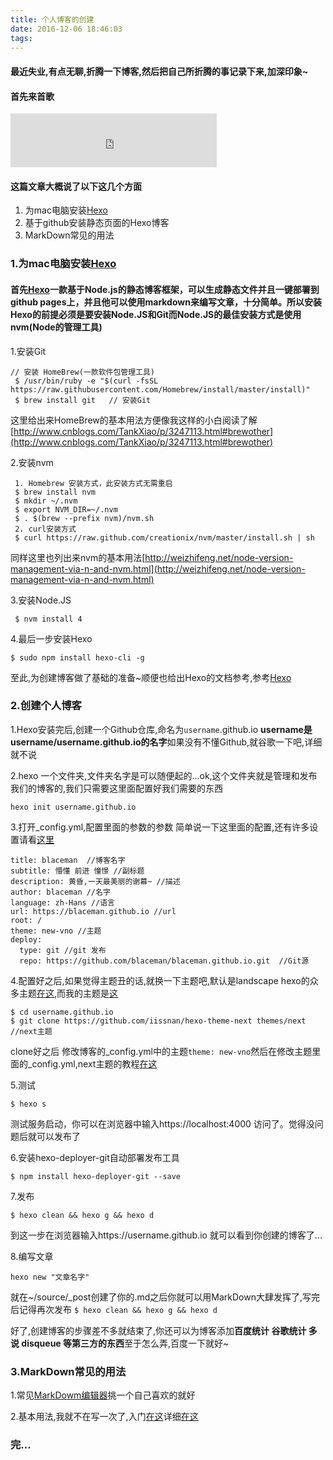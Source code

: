 ```yaml
---
title: 个人博客的创建
date: 2016-12-06 18:46:03
tags:
---
```


#### 最近失业,有点无聊,折腾一下博客,然后把自己所折腾的事记录下来,加深印象~

#### 首先来首歌
<iframe frameborder="no" border="0" marginwidth="0" marginheight="0" width=330 height=86 src="https://music.163.com/outchain/player?type=2&id=32507038&auto=1&height=66"></iframe>


#### 这篇文章大概说了以下这几个方面
1. 为mac电脑安装[Hexo](https://hexo.io/zh-cn/docs/)
2. 基于github安装静态页面的Hexo博客
3. MarkDown常见的用法

### 1.为mac电脑安装[Hexo](https://hexo.io/zh-cn/docs/)

#### 首先[Hexo](https://hexo.io/zh-cn/docs/)一款基于Node.js的静态博客框架，可以生成静态文件并且一键部署到github pages上，并且他可以使用markdown来编写文章，十分简单。所以安装Hexo的前提必须是要安装Node.JS和Git而Node.JS的最佳安装方式是使用nvm(Node的管理工具)

1.安装Git

```
// 安装 HomeBrew(一款软件包管理工具)
 $ /usr/bin/ruby -e "$(curl -fsSL https://raw.githubusercontent.com/Homebrew/install/master/install)"
 $ brew install git   // 安装Git
```

这里给出来HomeBrew的基本用法方便像我这样的小白阅读了解[http://www.cnblogs.com/TankXiao/p/3247113.html#brewother](http://www.cnblogs.com/TankXiao/p/3247113.html#brewother)

2.安装nvm

```
 1. Homebrew 安装方式，此安装方式无需重启
 $ brew install nvm  
 $ mkdir ~/.nvm
 $ export NVM_DIR=~/.nvm
 $ . $(brew --prefix nvm)/nvm.sh
 2. curl安装方式
 $ curl https://raw.github.com/creationix/nvm/master/install.sh | sh
```

同样这里也列出来nvm的基本用法[http://weizhifeng.net/node-version-management-via-n-and-nvm.html](http://weizhifeng.net/node-version-management-via-n-and-nvm.html)

3.安装Node.JS

` $ nvm install 4`

4.最后一步安装Hexo

 `$ sudo npm install hexo-cli -g`
 
 至此,为创建博客做了基础的准备~顺便也给出Hexo的文档参考,参考[Hexo](https://hexo.io/zh-cn/docs/)
 
### 2.创建个人博客
1.Hexo安装完后,创建一个Github仓库,命名为`username`.github.io **username是username/username.github.io的名字**如果没有不懂Github,就谷歌一下吧,详细就不说

2.hexo 一个文件夹,文件夹名字是可以随便起的...ok,这个文件夹就是管理和发布我们的博客的,我们只需要这里面配置好我们需要的东西

`hexo init username.github.io` 
 
3.打开_config.yml,配置里面的参数的参数 简单说一下这里面的配置,还有许多设置请看[这里](http://www.jianshu.com/p/2b9f202c13fd)
 
```
title: blaceman  //博客名字
subtitle: 懵懂 前进 憧憬 //副标题
description: 黄昏,一天最美丽的谢幕~ //描述
author: blaceman //名字
language: zh-Hans //语言
url: https://blaceman.github.io //url
root: /
theme: new-vno //主题
deploy:
  type: git //git 发布
  repo: https://github.com/blaceman/blaceman.github.io.git  //Git源
```

4.配置好之后,如果觉得主题丑的话,就换一下主题吧,默认是landscape hexo的众多主题[在这](https://hexo.io/themes/),而我的主题是[这](https://github.com/monniya/hexo-theme-new-vno)

```
$ cd username.github.io
$ git clone https://github.com/iissnan/hexo-theme-next themes/next //next主题
```
clone好之后 修改博客的_config.yml中的主题`theme: new-vno`然后在修改主题里面的_config.yml,next主题的教程[在这](http://theme-next.iissnan.com/getting-started.html#theme-settings)

5.测试

`$ hexo s`
 
 测试服务启动，你可以在浏览器中输入https://localhost:4000 访问了。觉得没问题后就可以发布了
 
6.安装hexo-deployer-git自动部署发布工具

`$ npm install hexo-deployer-git --save`

7.发布

`$ hexo clean && hexo g && hexo d`

到这一步在浏览器输入https://username.github.io 就可以看到你创建的博客了...


8.编写文章

`hexo new "文章名字"`

就在~/source/_post创建了你的.md之后你就可以用MarkDown大肆发挥了,写完后记得再次发布
`$ hexo clean && hexo g && hexo d` 

好了,创建博客的步骤差不多就结束了,你还可以为博客添加**百度统计 谷歌统计 多说 disqueue 等第三方的东西**至于怎么弄,百度一下就好~


### 3.MarkDown常见的用法
1.常见[MarkDowm编辑器](http://www.csdn.net/article/2014-05-05/2819623)挑一个自己喜欢的就好

2.基本用法,我就不在写一次了,入门[在这](http://www.jianshu.com/p/q81RER)详细[在这](http://wowubuntu.com/markdown/)


### 完...




 
 
  




 
